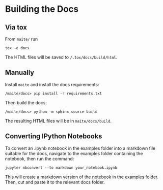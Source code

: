 # Building the Docs

## Via tox

From `maite/` run

```shell
tox -e docs
```

The HTML files will be saved to `/.tox/docs/build/html`.

## Manually

Install `maite` and install the docs requirements:

```shell
/maite/docs> pip install -r requirements.txt
```

Then build the docs:
 
```shell script
/maite/docs> python -m sphinx source build
```

The resulting HTML files will be in `maite/docs/build`.

## Converting IPython Notebooks

To convert an .ipynb notebook in the examples folder into a markdown file suitable for the docs, navigate to the examples folder containing the notebook, then run the command:

```shell
jupyter nbconvert --to markdown your_notebook.ipynb
```

This will create a markdown version of the notebook in the examples folder.  Then, cut and paste it to the relevant docs folder.